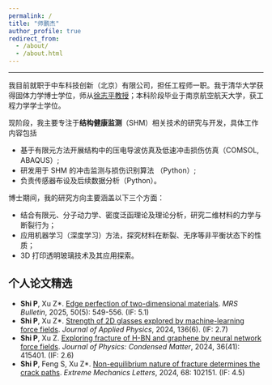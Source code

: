 ```yaml
---
permalink: /
title: "师鹏杰"
author_profile: true
redirect_from: 
  - /about/
  - /about.html
---
```

------
我目前就职于中车科技创新（北京）有限公司，担任工程师一职。我于清华大学获得固体力学博士学位，师从[徐志平教授](https://scholar.google.com/citations?user=VNcqui8AAAAJ&hl=en)；本科阶段毕业于南京航空航天大学，获工程力学学士学位。

现阶段，我主要专注于**结构健康监测**（SHM）相关技术的研究与开发，具体工作内容包括
- 基于有限元方法开展结构中的压电导波仿真及低速冲击损伤仿真（COMSOL, ABAQUS）;
- 研发用于 SHM 的冲击监测与损伤识别算法 （Python）;
- 负责传感器布设及后续数据分析（Python）。

博士期间，我的研究方向主要涵盖以下三个方面：
- 结合有限元、分子动力学、密度泛函理论及理论分析，研究二维材料的力学与断裂行为；
- 应用机器学习（深度学习）方法，探究材料在断裂、无序等非平衡状态下的性质；
- 3D 打印透明玻璃技术及其应用探索。

## 个人论文精选

- **Shi P**, Xu Z\*. [Edge perfection of two-dimensional materials](https://link.springer.com/article/10.1557/s43577-024-00855-x). _MRS Bulletin_, 2025, 50(5): 549-556. (IF: 5.1)
- **Shi P**, Xu Z\*. [Strength of 2D glasses explored by machine-learning force fields](https://pubs.aip.org/aip/jap/article/136/6/064304/3307502). _Journal of Applied Physics_, 2024, 136(6). (IF: 2.7)
- **Shi P**, Xu Z. [Exploring fracture of H-BN and graphene by neural network force fields](https://iopscience.iop.org/article/10.1088/1361-648X/ad5c31/meta). _Journal of Physics: Condensed Matter_, 2024, 36(41): 415401. (IF: 2.6)
- **Shi P**, Feng S, Xu Z\*. [Non-equilibrium nature of fracture determines the crack paths](https://www.sciencedirect.com/science/article/abs/pii/S2352431624000312). _Extreme Mechanics Letters_, 2024, 68: 102151. (IF: 4.5)
  
